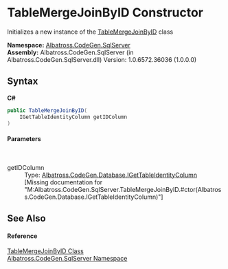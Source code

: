 # TableMergeJoinByID Constructor 
 

Initializes a new instance of the <a href="77FA7CFA">TableMergeJoinByID</a> class

**Namespace:**&nbsp;<a href="9727DDEC">Albatross.CodeGen.SqlServer</a><br />**Assembly:**&nbsp;Albatross.CodeGen.SqlServer (in Albatross.CodeGen.SqlServer.dll) Version: 1.0.6572.36036 (1.0.0.0)

## Syntax

**C#**<br />
``` C#
public TableMergeJoinByID(
	IGetTableIdentityColumn getIDColumn
)
```


#### Parameters
&nbsp;<dl><dt>getIDColumn</dt><dd>Type: <a href="2B29757D">Albatross.CodeGen.Database.IGetTableIdentityColumn</a><br />\[Missing <param name="getIDColumn"/> documentation for "M:Albatross.CodeGen.SqlServer.TableMergeJoinByID.#ctor(Albatross.CodeGen.Database.IGetTableIdentityColumn)"\]</dd></dl>

## See Also


#### Reference
<a href="77FA7CFA">TableMergeJoinByID Class</a><br /><a href="9727DDEC">Albatross.CodeGen.SqlServer Namespace</a><br />